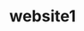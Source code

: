 # website1
<!--
<!DOCTYPE html>
<html>
<head>
<meta charset="UTF-8">
<title>Title of the document</title>
</head>

<body>

</body>

</html>
-->
